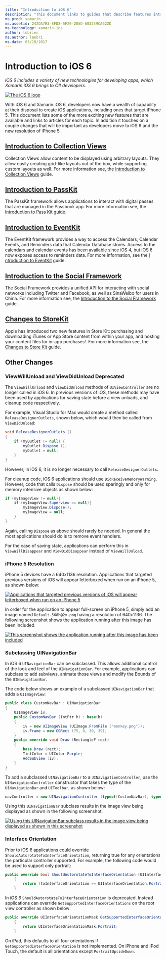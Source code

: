 ```yaml
---
title: "Introduction to iOS 6"
description: "This document links to guides that describe features introduced in iOS 6. Collection views, PassKit, the Social Framework, and changes to StoreKit are all discussed."
ms.prod: xamarin
ms.assetid: 242DA7E3-8FD8-5F20-285D-603259CA622D
ms.technology: xamarin-ios
author: lobrien
ms.author: laobri
ms.date: 03/19/2017
---
```


# Introduction to iOS 6

_iOS 6 includes a variety of new technologies for developing apps, which Xamarin.iOS 6 brings to C# developers._

[![](images/ios6-large.jpg "The iOS 6 logo")](images/ios6-large.jpg#lightbox)

With iOS 6 and Xamarin.iOS 6, developers now have a wealth of capability at
their disposal to create iOS applications, including ones that target iPhone 5.
This document lists some of the more exciting new features that are available
and links to articles for each topic. In addition it touches on a couple changes
that will be important as developers move to iOS 6 and the new resolution of
iPhone 5.


## [Introduction to Collection Views](~/ios/user-interface/controls/uicollectionview.md)

Collection Views allow content to be displayed using arbitrary layouts. They
allow easily creating grid-like layouts out of the box, while supporting custom
layouts as well. For more information see, the [Introduction to Collection Views](~/ios/user-interface/controls/uicollectionview.md) [](~/ios/user-interface/controls/uicollectionview.md)guide.


## [Introduction to PassKit](~/ios/platform/passkit.md)

The PassKit framework allows applications to interact with digital passes
that are managed in the Passbook app. For more information see, the [Introduction to Pass Kit guide](~/ios/platform/passkit.md).


##  [Introduction to EventKit](~/ios/platform/eventkit.md)

The EventKit framework provides a way to access the Calendars, Calendar
Events, and Reminders data that Calendar Database stores. Access to the
calendars and calendar events has been available since iOS 4, but iOS 6 now
exposes access to reminders data. For more information, see the [I](~/ios/platform/eventkit.md) [ntroduction to EventKit](~/ios/platform/eventkit.md) guide.


##  [Introduction to the Social Framework](~/ios/platform/social-framework.md)

The Social Framework provides a unified API for interacting with social
networks including Twitter and Facebook, as well as SinaWeibo for users in
China. For more information see, the [Introduction to the Social Framework](~/ios/platform/social-framework.md) guide.


##  [Changes to StoreKit](changes-to-storekit.md)

Apple has introduced two new features in Store Kit: purchasing and
downloading iTunes or App Store content from within your app, and hosting your
content files for in-app purchases!. For more information see, the [Changes to Store Kit](changes-to-storekit.md) guide.


## Other Changes


### ViewWillUnload and ViewDidUnload Deprecated

The `ViewWillUnload` and `ViewDidUnload` methods of `UIViewController` are no longer called in iOS 6. In previous
versions of iOS, these methods may have been used by applications for saving
state before a view unloads, and cleanup code respectively.

For example, Visual Studio for Mac would create a method called `ReleaseDesignerOutlets`, shown below, which would then be called
from `ViewDidUnload`:

```csharp
void ReleaseDesignerOutlets ()
{
    if (myOutlet != null) {
        myOutlet.Dispose ();
        myOutlet = null;
    }
}
```

However, in iOS 6, it is no longer necessary to call `ReleaseDesignerOutlets`.   
   
   
   
For cleanup code, iOS 6 applications should use `DidReceiveMemoryWarning`. However, code that
calls `Dispose` should be used sparingly and only for memory
intensive objects as shown below:

```csharp
if (myImageView != null){
    if (myImageView.Superview == null){
        myImageView.Dispose();
        myImageView = null;
    }
}
```

Again, calling `Dispose` as above should rarely be needed. In
general the most applications should do is to remove event handlers.

For the case of saving state, applications can perform this in `ViewWillDisappear` and `ViewDidDisappear` instead of `ViewWillUnload`.


### iPhone 5 Resolution

iPhone 5 devices have a 640x1136 resolution. Applications that targeted
previous versions of iOS will appear letterboxed when run on an iPhone 5, as
shown below:

 [![](images/01-letterboxed.png "Applications that targeted previous versions of iOS will appear letterboxed when run on an iPhone 5")](images/01-letterboxed.png#lightbox)

In order for the application to appear full-screen on iPhone 5, simply add an
image named `Default-568h@2x.png` having a resolution of 640x1136. The
following screenshot shows the application running after this image has been
included:

 [![](images/02-fullscreen.png "This screenshot shows the application running after this image has been included")](images/02-fullscreen.png#lightbox)

### Subclassing UINavigationBar

In iOS 6 `UINavigationBar` can be subclassed. This allows
additional control of the look and feel of the `UINavigationBar`. For
example, applications can subclass to add subviews, animate those views and
modify the Bounds of the `UINavigationBar`.

The code below shows an example of a subclassed `UINavigationBar`
that adds a `UIImageView`:

```csharp
public class CustomNavBar : UINavigationBar
{
​    UIImageView iv;
    public CustomNavBar (IntPtr h) : base(h)
​    {
​​        iv = new UIImageView (UIImage.FromFile ("monkey.png"));
​​        iv.Frame = new CGRect (75, 0, 30, 39);
​    }
    public override void Draw (RectangleF rect)
​    {
​​        base.Draw (rect);
        TintColor = UIColor.Purple;
​​        AddSubview (iv);
​    }
}
```

To add a subclassed `UINavigationBar` to a `UINavigationController`, use the `UINavigationController`
constructor that takes the type of the `UINavigationBar` and `UIToolbar`, as shown below:

```csharp
navController = new UINavigationController (typeof(CustomNavBar), typeof(UIToolbar));
```

Using this `UINavigationBar` subclass results in the image view
being displayed as shown in the following screenshot:

 [![](images/03-navbar.png "Using this UINavigationBar subclass results in the image view being displayed as shown in this screenshot")](images/03-navbar.png#lightbox)

### Interface Orientation

Prior to iOS 6 applications could override `ShouldAutorotateToInterfaceOrientation`, returning true for any
orientations the particular controller supported. For example, the following
code would be used to support only portrait:

```csharp
public override bool ShouldAutorotateToInterfaceOrientation (UIInterfaceOrientation toInterfaceOrientation)
    {
        return (toInterfaceOrientation == UIInterfaceOrientation.Portrait);
    }
```

In iOS 6 `ShouldAutorotateToInterfaceOrientation` is deprecated.
Instead applications can override `GetSupportedInterfaceOrientations`
on the root view controller as shown below:

```csharp
public override UIInterfaceOrientationMask GetSupportedInterfaceOrientations ()
    {
        return UIInterfaceOrientationMask.Portrait;
    }
```

On iPad, this defaults to all four orientations if `GetSupportedInterfaceOrientation` is not implemented. On iPhone and
iPod Touch, the default is all orientations except `PortraitUpsideDown`.
